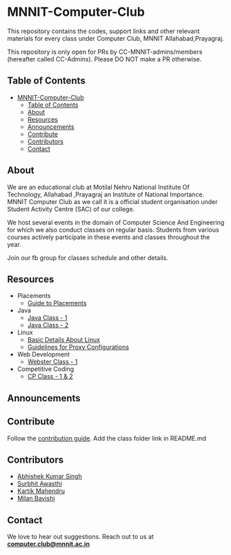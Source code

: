 <head>
    <meta property='og:image' content='{{site.url}}/{{page.image}}'/>
    <meta property='og:type' content='website' />
</head>

# MNNIT-Computer-Club

This repository contains the codes, support links and other relevant materials for every class under Computer Club, MNNIT Allahabad,Prayagraj.

This repository is only open for PRs by CC-MNNIT-admins/members (hereafter called CC-Admins). Please DO NOT make a PR otherwise.


## Table of Contents

- [MNNIT-Computer-Club](#mnnit-computer-club)
  - [Table of Contents](#table-of-contents)
  - [About](#about)
  - [Resources](#resources)
  - [Announcements](#announcements)
  - [Contribute](#contribute)
  - [Contributors](#contributors)
  - [Contact](#contact)

## About

We are an educational club at Motilal Nehru National Institute Of Technology, Allahabad ,Prayagraj an Institute of National Importance. MNNIT Computer Club as we call it is a official student organisation under Student Activity Centre (SAC) of our college.

We host several events in the domain of Computer Science And Engineering for which we also conduct classes on regular basis. Students from various courses actively participate in these events and classes throughout the year.

Join our fb group for classes schedule and other details.

## Resources

- Placements
	- [Guide to Placements](Placements)
- Java
	- [Java Class - 1](Java/2019_08_20_Java-Class-1)
    - [Java Class - 2](Java/2019_08_23_Java-Class-2)
- Linux
    - [Basic Details About Linux](Linux/basic_linux_guidelines.pdf)
    - [Guidelines for Proxy Configurations](Linux/basic_proxy_instructions.md)
- Web Development
    - [Webster Class - 1](WebDev/2019_08_21_Webster-Class-1)
- Competitive Coding
  - [CP Class - 1 & 2](Competitive_Coding/2019_08_24_CP-Class-1&2)

## Announcements



## Contribute

Follow the [contribution guide](https://github.com/CC-MNNIT/2019-20-Classes/blob/master/.github/CONTRIBUTING.md). Add the class folder link in README.md

## Contributors

* [Abhishek Kumar Singh](https://github.com/Abhishek1103)
* [Surbhit Awasthi](https://github.com/surbhitawasthi)
* [Kartik Mahendru](https://github.com/kartikMahendru)
* [Milan Bavishi](https://github.com/jarvisdev)

## Contact

We love to hear out suggestions. Reach out to us at <strong>computer.club@mnnit.ac.in</strong>

